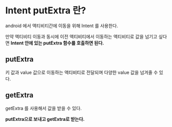 # Intent putExtra 란?

android 에서 액티비티간에 이동을 위해 Intent 를 사용한다.

만약 액티비티 이동과 동시에 이전 액티비티에서 이동하는 액티비티로 값을 넘기고 싶다면 <b>Intent 안에 있는 putExtra 함수를 호출하면 된다.</b>

## putExtra
키 값과 value 값으로 이동하는 액티비티로 전달되며 다양한 value 값을 넘겨줄 수 있다.

## getExtra
getExtra 를 사용해서 값을 받을 수 있다.

<b>putExtra으로 보내고 getExtra로 받는다.</b>
